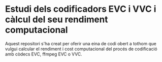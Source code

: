 # Estudi dels codificadors EVC i VVC i càlcul del seu rendiment computacional
Aquest repositori s'ha creat per oferir una eina de codi obert a tothom que vulgui calcular el rendiment i cost computacional del procés de codificació amb còdecs EVC, ffmpeg EVC o VVC.

